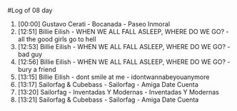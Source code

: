 #Log of 08 day

1. [00:00] Gustavo Cerati - Bocanada - Paseo Inmoral
1. [12:51] Billie Eilish - WHEN WE ALL FALL ASLEEP, WHERE DO WE GO? - all the good girls go to hell
1. [12:53] Billie Eilish - WHEN WE ALL FALL ASLEEP, WHERE DO WE GO? - bad guy
1. [12:56] Billie Eilish - WHEN WE ALL FALL ASLEEP, WHERE DO WE GO? - bury a friend
1. [13:15] Billie Eilish - dont smile at me - idontwannabeyouanymore
1. [13:17] Sailorfag & Cubebass - Sailorfag - Amiga Date Cuenta
1. [13:20] Sailorfag - Inventadas Y Modernas - Inventadas Y Modernas
1. [13:21] Sailorfag & Cubebass - Sailorfag - Amiga Date Cuenta
